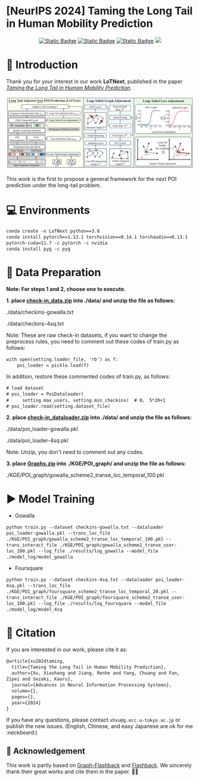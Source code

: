 # [NeurIPS 2024] Taming the Long Tail in Human Mobility Prediction

<p align="center">
    <a href="https://arxiv.org/abs/"><img alt="Static Badge" src="https://img.shields.io/badge/PDF-Arxiv-red?style=flat&color=%23b12221"></a>
    <a href="https://neurips.cc/virtual/2024/poster/93152"><img alt="Static Badge" src="https://img.shields.io/badge/Pub-NeurIPS24-purple?style=flat&color=purple"></a>
    <a href="https://github.com/Yukayo/LoTNext/blob/main/LICENSE"><img alt="Static Badge" src="https://img.shields.io/badge/License-MIT-orange?style=flat"></a>
    <img src="https://badges.toozhao.com/badges/01J9KGYTQ55WHFYGF65E9855BH/blue.svg?style=flat" />
</p>

# :information_desk_person: Introduction

Thank you for your interest in our work **LoTNext**, published in the paper *[Taming the Long Tail in Human Mobility Prediction](https://arxiv.org/abs/2402.14744)*. 

![image](./data/LoTNext.png)

This work is the first to propose a general framework for the next POI prediction under the long-tail problem.


# 💻 Environments
```
conda create -n LoTNext python==3.8
conda install pytorch==1.13.1 torchvision==0.14.1 torchaudio==0.13.1 pytorch-cuda=11.7 -c pytorch -c nvidia
conda install pyg -c pyg
```

# 📂 Data Preparation

**Note: For steps 1 and 2, choose one to execute.**

**1. place [check-in_data.zip](https://drive.google.com/file/d/1WzwP6NFZ3rvSFLy8rXzhuqzM_MgNJFmF/view?usp=sharing) into ./data/ and unzip the file as follows:**

./data/checkins-gowalla.txt

./data/checkins-4sq.txt

Note: These are raw check-in datasets, if you want to change the preprocess rules, you need to comment out these codes of train.py as follows:
```
with open(setting.loader_file, 'rb') as f:
    poi_loader = pickle.load(f)
```
In addition, restore these commented codes of train.py, as follows:
```
# load dataset
# poi_loader = PoiDataloader(
#     setting.max_users, setting.min_checkins)  # 0， 5*20+1
# poi_loader.read(setting.dataset_file)
```

**2. place [check-in_dataloader.zip](https://drive.google.com/file/d/12yvZ7ClT3klDNI2cqIYyBhpAFV6pQntC/view?usp=sharing) into ./data/ and unzip the file as follows:**

./data/poi_loader-gowalla.pkl

./data/poi_loader-4sq.pkl

Note: Unzip, you don't need to comment out any codes.

**3. place [Graphs.zip](https://drive.google.com/file/d/1nj916wbuRvSLKPB8ddqktmpVYbkSIa4y/view?usp=sharing) into ./KGE/POI_graph/ and unzip the file as follows:**

./KGE/POI_graph/gowalla_scheme2_transe_loc_temporal_100.pkl


# ▶️ Model Training

- Gowalla
```
python train.py --dataset checkins-gowalla.txt --dataloader poi_loader-gowalla.pkl --trans_loc_file ./KGE/POI_graph/gowalla_scheme2_transe_loc_temporal_100.pkl --trans_interact_file ./KGE/POI_graph/gowalla_scheme2_transe_user-loc_100.pkl --log_file ./results/log_gowalla --model_file ./model_log/model_gowalla

```
- Foursquare
```
python train.py --dataset checkins-4sq.txt --dataloader poi_loader-4sq.pkl --trans_loc_file ./KGE/POI_graph/foursquare_scheme2_transe_loc_temporal_20.pkl --trans_interact_file ./KGE/POI_graph/foursquare_scheme2_transe_user-loc_100.pkl --log_file ./results/log_foursquare --model_file ./model_log/model_4sq

```

# :bookmark_tabs: Citation

If you are interested in our work, please cite it as:
```
@article{xu2024taming,
  title={Taming the Long Tail in Human Mobility Prediction},
  author={Xu, Xiaohang and Jiang, Renhe and Yang, Chuang and Fan, Zipei and Sezaki, Kaoru},
  journal={Advances in Neural Information Processing Systems},
  volume={},
  pages={},
  year={2024}
}

```
If you have any questions, please contact `xhxu@g.ecc.u-tokyo.ac.jp` or publish the new issues. (English, Chinese, and easy Japanese are ok for me :neckbeard:) 

## :couplekiss: Acknowledgement

This work is partly based on [Graph-Flashback](https://github.com/kevin-xuan/Graph-Flashback) and [Flashback](https://github.com/eXascaleInfolab/Flashback_code). We sincerely thank their great works and cite them in the paper. 🙇‍♂️



